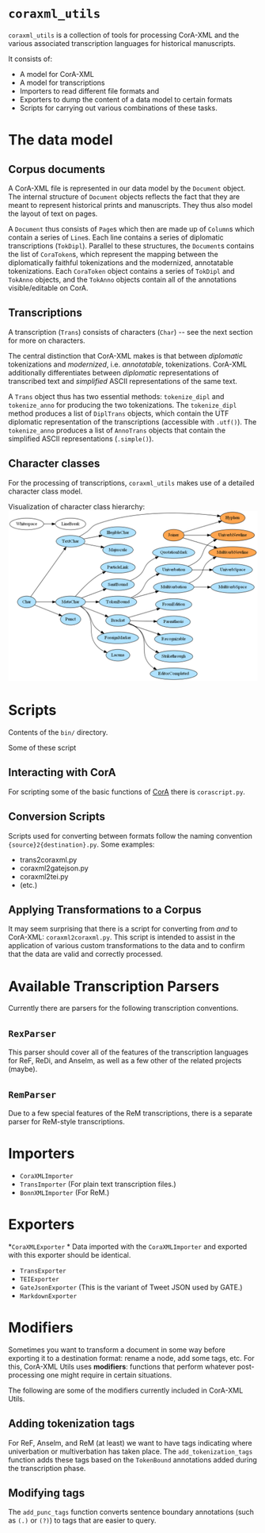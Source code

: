 
# `coraxml_utils`

`coraxml_utils` is a collection of tools for processing CorA-XML and the various associated transcription languages for historical manuscripts.

It consists of:

- A model for CorA-XML
- A model for transcriptions
- Importers to read different file formats and 
- Exporters to dump the content of a data model to certain formats 
- Scripts for carrying out various combinations of these tasks.


# The data model


## Corpus documents

A CorA-XML file is represented in our data model by the `Document` object. The internal structure of `Document` objects reflects the fact that they are meant to represent historical prints and manuscripts. They thus also model the layout of text on pages. 

A `Document` thus consists of `Page`s which then are made up of `Column`s which contain a series of `Line`s. Each line contains a series of diplomatic transcriptions (`TokDipl`). Parallel to these structures, the `Document`s contains the list of `CoraToken`s, which represent the mapping between the diplomatically faithful tokenizations and the modernized, annotatable tokenizations. Each `CoraToken` object contains a series of `TokDipl` and `TokAnno` objects, and the `TokAnno` objects contain all of the annotations visible/editable on CorA.

## Transcriptions

A transcription (`Trans`) consists of characters (`Char`) -- see the next section for more on characters. 

The central distinction that CorA-XML makes is that between *diplomatic* tokenizations and *modernized*, i.e. *annotatable*, tokenizations. CorA-XML additionally differentiates between *diplomatic* representations of transcribed text and *simplified* ASCII representations of the same text.

A `Trans` object thus has two essential methods: `tokenize_dipl` and `tokenize_anno` for producing the two tokenizations. The `tokenize_dipl` method produces a list of `DiplTrans` objects, which contain the UTF diplomatic representation of the transcriptions (accessible with `.utf()`). The `tokenize_anno` produces a list of `AnnoTrans` objects that contain the simplified ASCII representations (`.simple()`).





## Character classes

For the processing of transcriptions, `coraxml_utils` makes use of a detailed character class model.

Visualization of character class hierarchy:
![character model overview](res/charclasses.png)




# Scripts

Contents of the `bin/` directory.

Some of these script

## Interacting with CorA

For scripting some of the basic functions of [CorA](http://github.com/comphist/cora) there is `corascript.py`.

## Conversion Scripts

Scripts used for converting between formats follow the naming convention `{source}2{destination}.py`. Some examples:

- trans2coraxml.py
- coraxml2gatejson.py
- coraxml2tei.py
- (etc.)

## Applying Transformations to a Corpus

It may seem surprising that there is a script for converting from *and* to
CorA-XML: `coraxml2coraxml.py`. This script is intended to assist in the
application of various custom transformations to the data and to confirm that
the data are valid and correctly processed.

# Available Transcription Parsers

Currently there are parsers for the following transcription conventions.


## `RexParser`

This parser should cover all of the features of the transcription languages for ReF, ReDi, and Anselm, as well as a few other of the related projects (maybe).

## `RemParser`

Due to a few special features of the ReM transcriptions, there is a separate parser for ReM-style transcriptions.


# Importers

* `CoraXMLImporter`
* `TransImporter` (For plain text transcription files.)
* `BonnXMLImporter` (For ReM.)


# Exporters

*`CoraXMLExporter`
    * Data imported with the `CoraXMLImporter` and exported with this exporter should be identical.
* `TransExporter` 
* `TEIExporter`
* `GateJsonExporter` (This is the variant of Tweet JSON used by GATE.)
* `MarkdownExporter`


# Modifiers

Sometimes you want to transform a document in some way before exporting it to a destination format: rename a node, add some tags, etc. For this, CorA-XML Utils uses **modifiers**: functions that perform whatever post-processing one might require in certain situations.

The following are some of the modifiers currently included in CorA-XML Utils.

## Adding tokenization tags

For ReF, Anselm, and ReM (at least) we want to have tags indicating where
univerbation or multiverbation has taken place. The `add_tokenization_tags`
function adds these tags based on the `TokenBound` annotations added during the
transcription phase.

## Modifying tags

The `add_punc_tags` function converts sentence boundary annotations (such as
`(.)` or `(?)`) to tags that are easier to query.


